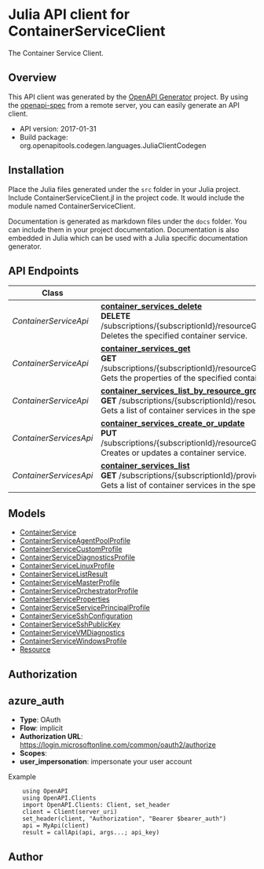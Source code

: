 # Julia API client for ContainerServiceClient

The Container Service Client.

## Overview
This API client was generated by the [OpenAPI Generator](https://openapi-generator.tech) project.  By using the [openapi-spec](https://openapis.org) from a remote server, you can easily generate an API client.

- API version: 2017-01-31
- Build package: org.openapitools.codegen.languages.JuliaClientCodegen


## Installation
Place the Julia files generated under the `src` folder in your Julia project. Include ContainerServiceClient.jl in the project code.
It would include the module named ContainerServiceClient.

Documentation is generated as markdown files under the `docs` folder. You can include them in your project documentation.
Documentation is also embedded in Julia which can be used with a Julia specific documentation generator.

## API Endpoints

Class | Method
------------ | -------------
*ContainerServiceApi* | [**container_services_delete**](docs/ContainerServiceApi.md#container_services_delete)<br/>**DELETE** /subscriptions/{subscriptionId}/resourceGroups/{resourceGroupName}/providers/Microsoft.ContainerService/containerServices/{containerServiceName}<br/>Deletes the specified container service.
*ContainerServiceApi* | [**container_services_get**](docs/ContainerServiceApi.md#container_services_get)<br/>**GET** /subscriptions/{subscriptionId}/resourceGroups/{resourceGroupName}/providers/Microsoft.ContainerService/containerServices/{containerServiceName}<br/>Gets the properties of the specified container service.
*ContainerServiceApi* | [**container_services_list_by_resource_group**](docs/ContainerServiceApi.md#container_services_list_by_resource_group)<br/>**GET** /subscriptions/{subscriptionId}/resourceGroups/{resourceGroupName}/providers/Microsoft.ContainerService/containerServices<br/>Gets a list of container services in the specified resource group.
*ContainerServicesApi* | [**container_services_create_or_update**](docs/ContainerServicesApi.md#container_services_create_or_update)<br/>**PUT** /subscriptions/{subscriptionId}/resourceGroups/{resourceGroupName}/providers/Microsoft.ContainerService/containerServices/{containerServiceName}<br/>Creates or updates a container service.
*ContainerServicesApi* | [**container_services_list**](docs/ContainerServicesApi.md#container_services_list)<br/>**GET** /subscriptions/{subscriptionId}/providers/Microsoft.ContainerService/containerServices<br/>Gets a list of container services in the specified subscription.


## Models

 - [ContainerService](docs/ContainerService.md)
 - [ContainerServiceAgentPoolProfile](docs/ContainerServiceAgentPoolProfile.md)
 - [ContainerServiceCustomProfile](docs/ContainerServiceCustomProfile.md)
 - [ContainerServiceDiagnosticsProfile](docs/ContainerServiceDiagnosticsProfile.md)
 - [ContainerServiceLinuxProfile](docs/ContainerServiceLinuxProfile.md)
 - [ContainerServiceListResult](docs/ContainerServiceListResult.md)
 - [ContainerServiceMasterProfile](docs/ContainerServiceMasterProfile.md)
 - [ContainerServiceOrchestratorProfile](docs/ContainerServiceOrchestratorProfile.md)
 - [ContainerServiceProperties](docs/ContainerServiceProperties.md)
 - [ContainerServiceServicePrincipalProfile](docs/ContainerServiceServicePrincipalProfile.md)
 - [ContainerServiceSshConfiguration](docs/ContainerServiceSshConfiguration.md)
 - [ContainerServiceSshPublicKey](docs/ContainerServiceSshPublicKey.md)
 - [ContainerServiceVMDiagnostics](docs/ContainerServiceVMDiagnostics.md)
 - [ContainerServiceWindowsProfile](docs/ContainerServiceWindowsProfile.md)
 - [Resource](docs/Resource.md)


## Authorization

## azure_auth
- **Type**: OAuth
- **Flow**: implicit
- **Authorization URL**: https://login.microsoftonline.com/common/oauth2/authorize
- **Scopes**: 
 - **user_impersonation**: impersonate your user account

Example
```
    using OpenAPI
    using OpenAPI.Clients
    import OpenAPI.Clients: Client, set_header
    client = Client(server_uri)
    set_header(client, "Authorization", "Bearer $bearer_auth")
    api = MyApi(client)
    result = callApi(api, args...; api_key)
```

## Author



